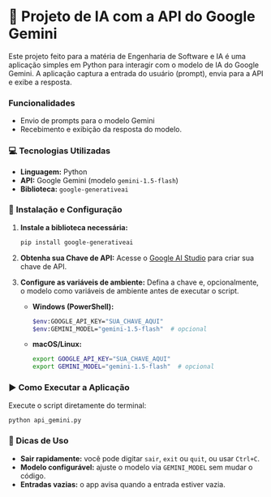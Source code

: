 # 🚀 Projeto de IA com a API do Google Gemini

Este projeto feito para a matéria de Engenharia de Software e IA é uma aplicação simples em Python para interagir com o modelo de IA do Google Gemini. A aplicação captura a entrada do usuário (prompt), envia para a API e exibe a resposta.

### **Funcionalidades**

- Envio de prompts para o modelo Gemini
- Recebimento e exibição da resposta do modelo.

### 💻 **Tecnologias Utilizadas**

- **Linguagem:** Python
- **API:** Google Gemini (modelo `gemini-1.5-flash`)
- **Biblioteca:** `google-generativeai`

### 🔧 **Instalação e Configuração**

1.  **Instale a biblioteca necessária:**

    ```sh
    pip install google-generativeai
    ```

2.  **Obtenha sua Chave de API:**
    Acesse o [Google AI Studio](https://aistudio.google.com/) para criar sua chave de API.

3.  **Configure as variáveis de ambiente:**
    Defina a chave e, opcionalmente, o modelo como variáveis de ambiente antes de executar o script.

    - **Windows (PowerShell):**
      ```sh
      $env:GOOGLE_API_KEY="SUA_CHAVE_AQUI"
      $env:GEMINI_MODEL="gemini-1.5-flash"  # opcional
      ```
    - **macOS/Linux:**
      ```sh
      export GOOGLE_API_KEY="SUA_CHAVE_AQUI"
      export GEMINI_MODEL="gemini-1.5-flash"  # opcional
      ```

### ▶️ **Como Executar a Aplicação**

Execute o script diretamente do terminal:

```sh
python api_gemini.py
```

### 🧠 Dicas de Uso

- **Sair rapidamente:** você pode digitar `sair`, `exit` ou `quit`, ou usar `Ctrl+C`.
- **Modelo configurável:** ajuste o modelo via `GEMINI_MODEL` sem mudar o código.
- **Entradas vazias:** o app avisa quando a entrada estiver vazia.
